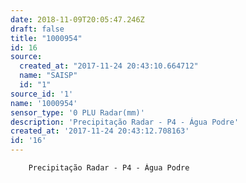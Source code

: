 ```yaml
---
date: 2018-11-09T20:05:47.246Z
draft: false
title: "1000954"
id: 16
source:
  created_at: "2017-11-24 20:43:10.664712"
  name: "SAISP"
  id: "1"
source_id: '1'
name: '1000954'
sensor_type: '0 PLU Radar(mm)'
description: 'Precipitação Radar - P4 - Água Podre'
created_at: '2017-11-24 20:43:12.708163'
id: '16'
---
```

		Precipitação Radar - P4 - Água Podre